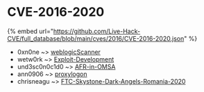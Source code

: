 # CVE-2016-2020
{% embed url="https://github.com/Live-Hack-CVE/full_database/blob/main/cves/2016/CVE-2016-2020.json" %}

* 0xn0ne ~> [weblogicScanner](https://www.alice-snow.ru/2016/database/cve-2016-2020/weblogicscanner-0xn0ne)
* wetw0rk ~> [Exploit-Development](https://www.alice-snow.ru/2016/database/cve-2016-2020/exploit-development-wetw0rk)
* und3sc0n0c1d0 ~> [AFR-in-OMSA](https://www.alice-snow.ru/2016/database/cve-2016-2020/afr-in-omsa-und3sc0n0c1d0)
* ann0906 ~> [proxylogon](https://www.alice-snow.ru/2016/database/cve-2016-2020/proxylogon-ann0906)
* chrisneagu ~> [FTC-Skystone-Dark-Angels-Romania-2020](https://www.alice-snow.ru/2016/database/cve-2016-2020/ftc-skystone-dark-angels-romania-2020-chrisneagu)